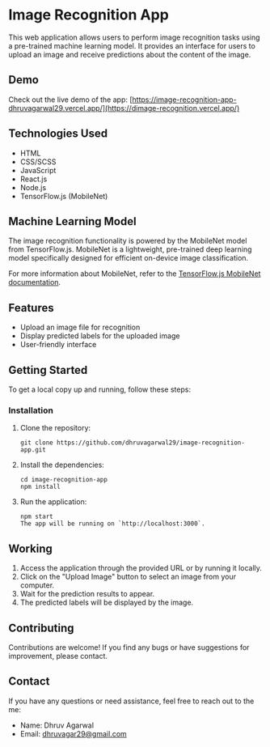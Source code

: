 # Image Recognition App

This web application allows users to perform image recognition tasks using a pre-trained machine learning model. It provides an interface for users to upload an image and receive predictions about the content of the image.

## Demo

Check out the live demo of the app: [https://image-recognition-app-dhruvagarwal29.vercel.app/](https://dimage-recognition.vercel.app/)

## Technologies Used

- HTML
- CSS/SCSS
- JavaScript
- React.js
- Node.js
- TensorFlow.js (MobileNet)

## Machine Learning Model

The image recognition functionality is powered by the MobileNet model from TensorFlow.js.
MobileNet is a lightweight, pre-trained deep learning model specifically designed for efficient on-device image classification.

For more information about MobileNet, refer to the [TensorFlow.js MobileNet documentation](https://github.com/tensorflow/tfjs-models/tree/master/mobilenet).

## Features

- Upload an image file for recognition
- Display predicted labels for the uploaded image
- User-friendly interface

## Getting Started

To get a local copy up and running, follow these steps:

### Installation

1. Clone the repository:

   ```shell
   git clone https://github.com/dhruvagarwal29/image-recognition-app.git
   ```

2. Install the dependencies:
   ```shell
   cd image-recognition-app
   npm install
   ```
3. Run the application:
   ```shell
   npm start
   The app will be running on `http://localhost:3000`.
   ```

## Working

1. Access the application through the provided URL or by running it locally.
2. Click on the "Upload Image" button to select an image from your computer.
3. Wait for the prediction results to appear.
4. The predicted labels will be displayed by the image.

## Contributing

Contributions are welcome! If you find any bugs or have suggestions for improvement, please contact.

## Contact

If you have any questions or need assistance, feel free to reach out to the me:

- Name: Dhruv Agarwal
- Email: dhruvagar29@gmail.com
